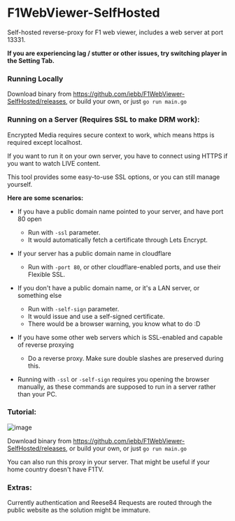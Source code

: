 # F1WebViewer-SelfHosted
Self-hosted reverse-proxy for F1 web viewer, includes a web server at port 13331.

**If you are experiencing lag / stutter or other issues, try switching player in the Setting Tab.**

### Running Locally

Download binary from https://github.com/iebb/F1WebViewer-SelfHosted/releases, or build your own, or just `go run main.go`

### Running on a Server (Requires SSL to make DRM work):
Encrypted Media requires secure context to work, which means https is required except localhost. 

If you want to run it on your own server, you have to connect using HTTPS if you want to watch LIVE content. 

This tool provides some easy-to-use SSL options, or you can still manage yourself.

**Here are some scenarios:**
* If you have a public domain name pointed to your server, and have port 80 open
  * Run with `-ssl` parameter. 
  * It would automatically fetch a certificate through Lets Encrypt.

* If your server has a public domain name in cloudflare
  * Run with `-port 80`, or other cloudflare-enabled ports, and use their Flexible SSL.

* If you don't have a public domain name, or it's a LAN server, or something else
  * Run with `-self-sign` parameter. 
  * It would issue and use a self-signed certificate.
  * There would be a browser warning, you know what to do :D

* If you have some other web servers which is SSL-enabled and capable of reverse proxying
  * Do a reverse proxy. Make sure double slashes are preserved during this.

* Running with `-ssl` or `-self-sign` requires you opening the browser manually, as these commands are supposed to run in a server rather than your PC.

### Tutorial:

![image](https://user-images.githubusercontent.com/2127498/162486955-ca58805d-da15-43e0-9b4a-a54a31401a10.png)

Download binary from https://github.com/iebb/F1WebViewer-SelfHosted/releases, or build your own, or just `go run main.go`

You can also run this proxy in your server. That might be useful if your home country doesn't have F1TV.

### Extras:

Currently authentication and Reese84 Requests are routed through the public website as the solution might be immature.
